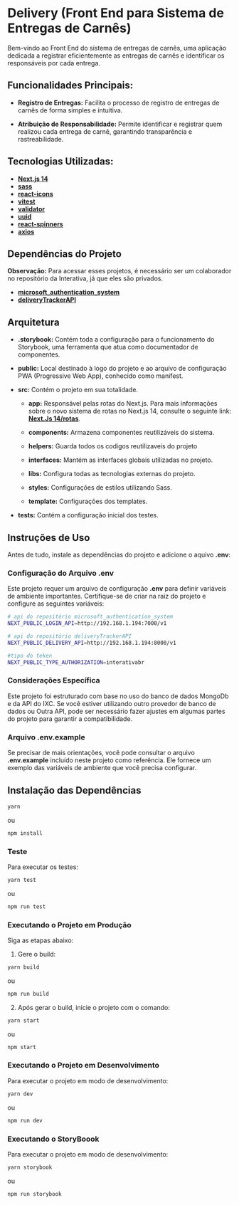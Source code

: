 # Delivery (Front End para Sistema de Entregas de Carnês)

Bem-vindo ao Front End do sistema de entregas de carnês, uma aplicação dedicada a registrar eficientemente as entregas de carnês e identificar os responsáveis por cada entrega.

## Funcionalidades Principais:

- **Registro de Entregas:** Facilita o processo de registro de entregas de carnês de forma simples e intuitiva.

- **Atribuição de Responsabilidade:** Permite identificar e registrar quem realizou cada entrega de carnê, garantindo transparência e rastreabilidade.

## Tecnologias Utilizadas:

- [**Next.js 14**](https://nextjs.org/docs)
- [**sass**](https://sass-lang.com/install/)
- [**react-icons**](https://react-icons.github.io/react-icons/)
- [**vitest**](https://vitest.dev/guide/)
- [**validator**](https://www.npmjs.com/package/validator)
- [**uuid**](https://www.npmjs.com/package/uuid)
- [**react-spinners**](https://www.davidhu.io/react-spinners/)
- [**axios**](https://axios-http.com/docs/intro)

## Dependências do Projeto

**Observação:** Para acessar esses projetos, é necessário ser um colaborador no repositório da Interativa, já que eles são privados.

- [**microsoft_authentication_system**](https://github.com/interativa-telecom/microsoft_authentication_system)
- [**deliveryTrackerAPI**](https://github.com/interativa-telecom/deliveryTrackerAPI)

## Arquitetura

- **.storybook:** Contém toda a configuração para o funcionamento do Storybook, uma ferramenta que atua como documentador de componentes.

- **public:** Local destinado à logo do projeto e ao arquivo de configuração PWA (Progressive Web App), conhecido como manifest.

- **src:** Contém o projeto em sua totalidade.

  - **app:** Responsável pelas rotas do Next.js. Para mais informações sobre o novo sistema de rotas no Next.js 14, consulte o seguinte link: [**Next.Js 14/rotas**](**https://nextjs.org/docs/app/building-your-application/routing/defining-routes**).

  - **components:** Armazena componentes reutilizáveis do sistema.

  - **helpers:** Guarda todos os codigos reutilizaveis do projeto

  - **interfaces:** Mantém as interfaces globais utilizadas no projeto.

  - **libs:** Configura todas as tecnologias externas do projeto.

  - **styles:** Configurações de estilos utilizando Sass.

  - **template:** Configurações dos templates.

- **tests:** Contém a configuração inicial dos testes.

## Instruções de Uso

Antes de tudo, instale as dependências do projeto e adicione o aquivo **.env**:

### Configuração do Arquivo **.env**

Este projeto requer um arquivo de configuração **.env** para definir variáveis de ambiente importantes. Certifique-se de criar na raiz do projeto e configure as seguintes variáveis:

```bash
# api do repositório microsoft_authentication_system
NEXT_PUBLIC_LOGIN_API=http://192.168.1.194:7000/v1

# api do repositório deliveryTrackerAPI
NEXT_PUBLIC_DELIVERY_API=http://192.168.1.194:8000/v1

#tipo do teken
NEXT_PUBLIC_TYPE_AUTHORIZATION=interativabr

```

### Considerações Específica

Este projeto foi estruturado com base no uso do banco de dados MongoDb e da API do IXC. Se você estiver utilizando outro provedor de banco de dados ou Outra API, pode ser necessário fazer ajustes em algumas partes do projeto para garantir a compatibilidade.

### Arquivo **.env.example**

Se precisar de mais orientações, você pode consultar o arquivo **.env.example** incluído neste projeto como referência. Ele fornece um exemplo das variáveis de ambiente que você precisa configurar.

## Instalação das Dependências

```bash
yarn
```

ou

```bash
npm install
```

### Teste

Para executar os testes:

```bash
yarn test
```

ou

```bash
npm run test
```

### Executando o Projeto em Produção

Siga as etapas abaixo:

1. Gere o build:

```bash
yarn build
```

ou

```bash
npm run build
```

2. Após gerar o build, inicie o projeto com o comando:

```bash
yarn start
```

ou

```bash
npm start
```

### Executando o Projeto em Desenvolvimento

Para executar o projeto em modo de desenvolvimento:

```bash
yarn dev
```

ou

```bash
npm run dev
```

### Executando o StoryBoook

Para executar o projeto em modo de desenvolvimento:

```bash
yarn storybook
```

ou

```bash
npm run storybook
```
